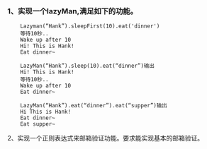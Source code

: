 ### 1、实现一个lazyMan,满足如下的功能。
```
    Lazyman(“Hank”).sleepFirst(10).eat('dinner')
    等待10秒..
    Wake up after 10
    Hi! This is Hank!
    Eat dinner~

    LazyMan(“Hank”).sleep(10).eat(“dinner”)输出
    Hi! This is Hank!
    等待10秒..
    Wake up after 10
    Eat dinner~

    LazyMan(“Hank”).eat(“dinner”).eat(“supper”)输出
    Hi This is Hank!
    Eat dinner~
    Eat supper~
```

2、实现一个正则表达式来邮箱验证功能。要求能实现基本的邮箱验证。